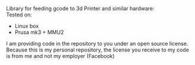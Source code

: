Library for feeding gcode to 3d Printer and similar hardware:  
Tested on:
* Linux box
* Prusa mk3 + MMU2

I am providing code in the repository to you under an open source license. Because this is my personal repository, the license you receive to my code is from me and not my employer (Facebook)
